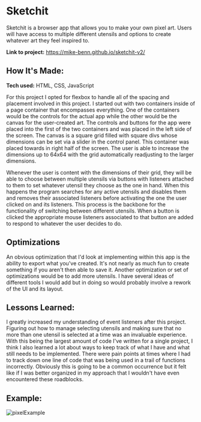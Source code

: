 # Sketchit
Sketchit is a browser app that allows you to make your own pixel art.  Users will have access to multiple different utensils and options to create whatever art they feel inspired to.

**Link to project:** https://mike-benn.github.io/sketchit-v2/

## How It's Made:

**Tech used:** HTML, CSS, JavaScript

For this project I opted for flexbox to handle all of the spacing and placement involved in this project.   I started out with two containers inside of a page container that encompasses everything.  One of the containers would be the controls for the actual app while the other would be the canvas for the user-created art.  The controls and buttons for the app were placed into the first of the two containers and was placed in the left side of the screen.  The canvas is a square grid filled with square divs whose dimensions can be set via a slider in the control panel.  This container was placed towards in right half of the screen.  The user is able to increase the dimensions up to 64x64 with the grid automatically readjusting to the larger dimensions.  

Whenever the user is content with the dimensions of their grid, they will be able to choose between multiple utensils via buttons with listeners attached to them to set whatever utensil they choose as the one in hand.  When this happens the program searches for any active utensils and disables them and removes their associated listeners before activating the one the user clicked on and its listeners.  This process is the backbone for the functionality of switching between different utensils.  When a button is clicked the appropriate mouse listeners associated to that button are added to respond to whatever the user decides to do.    

## Optimizations

An obvious optimization that I'd look at implementing within this app is the ability to export what you've created.  It's not nearly as much fun to create something if you aren't then able to save it.  Another optimization or set of optimizations would be to add more utensils.  I have several ideas of different tools I would add but in doing so would probably involve a rework of the UI and its layout.  

## Lessons Learned:

I greatly increased my understanding of event listeners after this project.  Figuring out how to manage selecting utensils and making sure that no more than one utensil is selected at a time was an invaluable experience.  With this being the largest amount of code I've written for a single project, I think I also learned a lot about ways to keep track of what I have and what still needs to be implemented.  There were pain points at times where I had to track down one line of code that was being used in a trail of functions incorrectly.  Obviously this is going to be a common occurrence but it felt like if I was better organized in my approach that I wouldn't have even encountered these roadblocks.    

## Example:



![pixelExample](https://github.com/Mike-Benn/sketchit/assets/135486982/d47b9158-632b-4f77-9dff-6bff240973e1)
